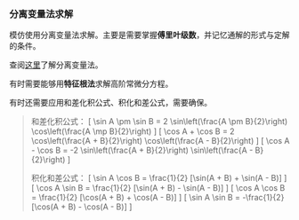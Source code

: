 ### 分离变量法求解

模仿使用分离变量法求解。主要是需要掌握**傅里叶级数**，并记忆通解的形式与定解的条件。

查阅[这里](../第一章-波动方程/4-初边值问题的分离变量法.md)了解分离变量法。

有时需要能够用**特征根法**求解高阶常微分方程。

有时还需要应用和差化积公式、积化和差公式，需要确保。

> 和差化积公式：
\[
\sin A \pm \sin B = 2 \sin\left(\frac{A \pm B}{2}\right) \cos\left(\frac{A \mp B}{2}\right)
\]
\[
\cos A + \cos B = 2 \cos\left(\frac{A + B}{2}\right) \cos\left(\frac{A - B}{2}\right)
\]
\[
\cos A - \cos B = -2 \sin\left(\frac{A + B}{2}\right) \sin\left(\frac{A - B}{2}\right)
\]
>
> 积化和差公式：
\[
\sin A \cos B = \frac{1}{2} [\sin(A + B) + \sin(A - B)]
\]
\[
\cos A \sin B = \frac{1}{2} [\sin(A + B) - \sin(A - B)]
\]
\[
\cos A \cos B = \frac{1}{2} [\cos(A + B) + \cos(A - B)]
\]
\[
\sin A \sin B = -\frac{1}{2} [\cos(A + B) - \cos(A - B)]
\]

